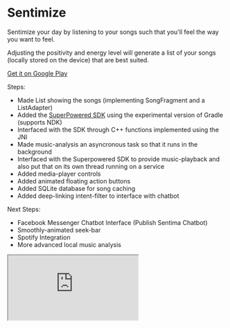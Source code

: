 # Sentimize

Sentimize your day by listening to your songs such that you'll feel the way you want to feel.

Adjusting the positivity and energy level will generate a list of your songs (locally stored on the device) that are best suited.

<a href="https://play.google.com/store/apps/details?id=me.sentimize.sentimize&hl=en">Get it on Google Play</a>


Steps:
- Made List showing the songs (implementing SongFragment and a ListAdapter)
- Added the <a href="http://superpowered.com/">SuperPowered SDK</a> using the experimental version of Gradle (supports NDK)
- Interfaced with the SDK through C++ functions implemented using the JNI
- Made music-analysis an asyncronous task so that it runs in the background
- Interfaced with the Superpowered SDK to provide music-playback and also put that on its own thread running on a service
- Added media-player controls
- Added animated floating action buttons
- Added SQLite database for song caching
- Added deep-linking intent-filter to interface with chatbot

Next Steps:
- Facebook Messenger Chatbot Interface (Publish Sentima Chatbot)
- Smoothly-animated seek-bar
- Spotify Integration
- More advanced local music analysis

<iframe src="https://docs.google.com/document/d/1mEn01a33teceP42IE8Z2EYEMu-zLrcKgEfKIAbaYasM/pub?embedded=true"></iframe>
